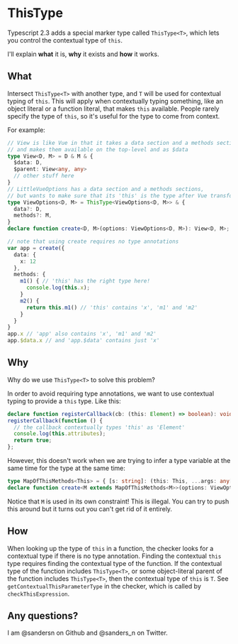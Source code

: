 # ThisType

Typescript 2.3 adds a special marker type called `ThisType<T>`, which
lets you control the contextual type of `this`.

I'll explain **what** it is, **why** it exists and **how** it works.

## What

Intersect `ThisType<T>` with another type, and `T` will be used for contextual
typing of `this`. This will apply when contextually typing something,
like an object literal or a function literal, that makes `this`
available. People rarely specify the type of `this`, so it's useful for
the type to come from context.

For example:

```ts
// View is like Vue in that it takes a data section and a methods section
// and makes them available on the top-level and as $data
type View<D, M> = D & M & {
  $data: D,
  $parent: View<any, any>
  // other stuff here
}
// LittleVueOptions has a data section and a methods sections,
// but wants to make sure that its 'this' is the type after Vue transforms it.
type ViewOptions<D, M> = ThisType<ViewOptions<D, M>> & {
  data?: D,
  methods?: M,
}
declare function create<D, M>(options: ViewOptions<D, M>): View<D, M>;

// note that using create requires no type annotations
var app = create({
  data: {
    x: 12
  },
  methods: {
    m1() { // 'this' has the right type here!
      console.log(this.x);
    }
    m2() {
      return this.m1() // 'this' contains 'x', 'm1' and 'm2'
    }
  }
}
app.x // 'app' also contains 'x', 'm1' and 'm2'
app.$data.x // and 'app.$data' contains just 'x'
```

## Why

Why do we use `ThisType<T>` to solve this problem?

In order to avoid requiring type annotations, we want to use
contextual typing to provide a `this` type. Like this:

```ts
declare function registerCallback(cb: (this: Element) => boolean): void;
registerCallback(function () {
  // the callback contextually types 'this' as 'Element'
  console.log(this.attributes);
  return true;
};
```

However, this doesn't work when we are trying to infer a type variable
at the same time for the type at the same time:

```ts
type MapOfThisMethods<This> = { [s: string]: (this: This, ...args: any[]) => any };
declare function create<M extends MapOfThisMethods<M>>(options: ViewOptions<M>): View<M>;
```

Notice that `M` is used in its own constraint! This is illegal. You
can try to push this around but it turns out you can't get rid of it entirely.

## How

When looking up the type of `this` in a function, the checker looks
for a contextual type if there is no type annotation. Finding the
contextual `this` type requires finding the contextual type of the
function. If the contextual type of the function includes
`ThisType<T>`, or some object-literal parent of the function includes
`ThisType<T>`, then the contextual type of `this` is `T`. See
`getContextualThisParameterType` in the checker, which is called by `checkThisExpression`.

## Any questions?

I am @sandersn on Github and @sanders_n on Twitter.
